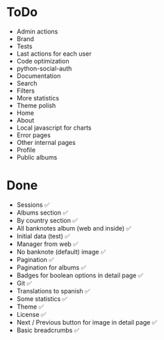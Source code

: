 # ToDo

* Admin actions
* Brand
* Tests
* Last actions for each user
* Code optimization
* python-social-auth
* Documentation
* Search
* Filters
* More statistics
* Theme polish
* Home
* About
* Local javascript for charts
* Error pages
* Other internal pages
* Profile
* Public albums


# Done

* Sessions ✅
* Albums section ✅
* By country section ✅
* All banknotes album (web and inside) ✅
* Initial data (test) ✅
* Manager from web ✅
* No banknote (default) image ✅
* Pagination ✅
* Pagination for albums ✅
* Badges for boolean options in detail page ✅
* Git ✅
* Translations to spanish ✅
* Some statistics ✅
* Theme ✅
* License ✅
* Next / Previous button for image in detail page ✅
* Basic breadcrumbs ✅
